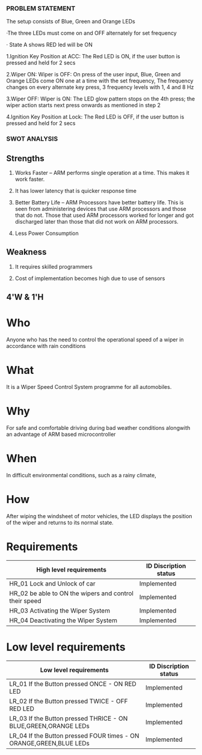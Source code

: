 ### PROBLEM STATEMENT

The setup consists of Blue, Green and Orange LEDs

·The three LEDs must come on and OFF alternately for set frequency

· State A shows RED led will be ON

1.Ignition Key Position at ACC: The Red LED is ON, if the user button is pressed and held for 2 secs

2.Wiper ON: Wiper is OFF: On press of the user input, Blue, Green and Orange LEDs come ON one at a time with the set frequency, The frequency changes on every alternate key press, 3 frequency levels with 1, 4 and 8 Hz

3.Wiper OFF: Wiper is ON: The LED glow pattern stops on the 4th press; the wiper action starts next press onwards as mentioned in step 2

4.Ignition Key Position at Lock: The Red LED is OFF, if the user button is pressed and held for 2 secs

### SWOT ANALYSIS

## Strengths

1. Works Faster – ARM performs single operation at a time. This makes it work faster.

2. It has lower latency that is quicker response time

3. Better Battery Life – ARM Processors have better battery life. This is seen from administering devices that use ARM processors and those that do not. Those that used ARM processors worked for longer and got discharged later than those that did not work on ARM processors.

4. Less Power Consumption 

## Weakness

1. It requires skilled programmers

2. Cost of implementation becomes high due to use of sensors
 
## 4'W & 1'H

# Who

Anyone who has the need to control the operational speed of a wiper in accordance with rain conditions

# What

It is a Wiper Speed Control System programme for all automobiles.

# Why

For safe and comfortable driving during bad weather conditions alongwith an advantage of ARM based microcontroller 

# When

In difficult environmental conditions, such as a rainy climate,

# How

After wiping the windsheet of motor vehicles, the LED displays the position of the wiper and returns to its normal state.

# Requirements

High level requirements|ID	Discription	status
----|--------------
HR_01	Lock and Unlock of car|Implemented
HR_02	be able to ON the wipers and control their speed|Implemented
HR_03	Activating the Wiper System|Implemented
HR_04	Deactivating the Wiper System|Implemented

# Low level requirements

Low level requirements|ID	Discription	status
----|--------------
LR_01	If the Button pressed ONCE - ON RED LED|Implemented
LR_02	If the Button pressed TWICE - OFF RED LED|Implemented
LR_03	If the Button pressed THRICE - ON BLUE,GREEN,ORANGE LEDs|Implemented
LR_04	If the Button pressed FOUR times - ON ORANGE,GREEN,BLUE LEDs|Implemented
